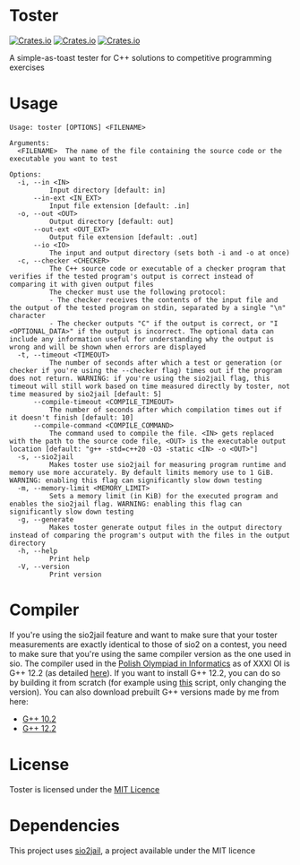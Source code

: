 # Toster
[![Crates.io](https://img.shields.io/crates/l/toster)](https://github.com/MikolajKolek/toster/blob/master/LICENSE)
[![Crates.io](https://img.shields.io/crates/d/toster)](https://crates.io/crates/toster)
[![Crates.io](https://img.shields.io/crates/v/toster)](https://crates.io/crates/toster)

A simple-as-toast tester for C++ solutions to competitive programming exercises

# Usage

```
Usage: toster [OPTIONS] <FILENAME>

Arguments:
  <FILENAME>  The name of the file containing the source code or the executable you want to test

Options:
  -i, --in <IN>
          Input directory [default: in]
      --in-ext <IN_EXT>
          Input file extension [default: .in]
  -o, --out <OUT>
          Output directory [default: out]
      --out-ext <OUT_EXT>
          Output file extension [default: .out]
      --io <IO>
          The input and output directory (sets both -i and -o at once)
  -c, --checker <CHECKER>
          The C++ source code or executable of a checker program that verifies if the tested program's output is correct instead of comparing it with given output files
          The checker must use the following protocol:
          - The checker receives the contents of the input file and the output of the tested program on stdin, separated by a single "\n" character
          - The checker outputs "C" if the output is correct, or "I <OPTIONAL_DATA>" if the output is incorrect. The optional data can include any information useful for understanding why the output is wrong and will be shown when errors are displayed
  -t, --timeout <TIMEOUT>
          The number of seconds after which a test or generation (or checker if you're using the --checker flag) times out if the program does not return. WARNING: if you're using the sio2jail flag, this timeout will still work based on time measured directly by toster, not time measured by sio2jail [default: 5]
      --compile-timeout <COMPILE_TIMEOUT>
          The number of seconds after which compilation times out if it doesn't finish [default: 10]
      --compile-command <COMPILE_COMMAND>
          The command used to compile the file. <IN> gets replaced with the path to the source code file, <OUT> is the executable output location [default: "g++ -std=c++20 -O3 -static <IN> -o <OUT>"]
  -s, --sio2jail
          Makes toster use sio2jail for measuring program runtime and memory use more accurately. By default limits memory use to 1 GiB. WARNING: enabling this flag can significantly slow down testing
  -m, --memory-limit <MEMORY_LIMIT>
          Sets a memory limit (in KiB) for the executed program and enables the sio2jail flag. WARNING: enabling this flag can significantly slow down testing
  -g, --generate
          Makes toster generate output files in the output directory instead of comparing the program's output with the files in the output directory
  -h, --help
          Print help
  -V, --version
          Print version
```

# Compiler
If you're using the sio2jail feature and want to make sure that your toster measurements are exactly identical to those of sio2 on a contest, you need to make sure that you're using the same compiler version as the one used in sio. The compiler used in the [Polish Olympiad in Informatics](https://www.oi.edu.pl/) as of XXXI OI is G++ 12.2 (as detailed [here](https://www.oi.edu.pl/l/31oi_ustalenia_techniczne/)). If you want to install G++ 12.2, you can do so by building it from scratch (for example using [this](https://github.com/darrenjs/howto/blob/master/build_scripts/build_gcc_10.sh) script, only changing the version). You can also download prebuilt G++ versions made by me from here:
- [G++ 10.2](https://mikolajkolek.com/gcc-10.2)
- [G++ 12.2](https://mikolajkolek.com/gcc-12.2)

# License
Toster is licensed under the [MIT Licence](https://github.com/MikolajKolek/toster/blob/master/LICENSE)

# Dependencies
This project uses [sio2jail](https://github.com/sio2project/sio2jail), a project available under the MIT licence
